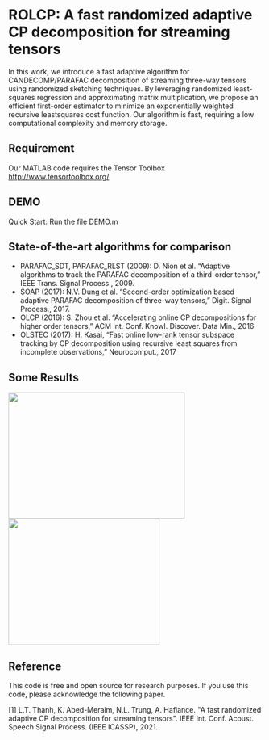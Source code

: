 # ROLCP: A  fast randomized adaptive CP decomposition for streaming tensors
In this work, we introduce a fast adaptive algorithm for CANDECOMP/PARAFAC decomposition of streaming three-way tensors using randomized sketching techniques. By leveraging randomized least-squares regression and approximating matrix multiplication, we propose an efficient first-order estimator to minimize an exponentially weighted recursive leastsquares cost function. Our algorithm is fast, requiring a low computational complexity and memory storage.

## Requirement 
Our MATLAB code requires the Tensor Toolbox http://www.tensortoolbox.org/

## DEMO 
Quick Start: Run the file DEMO.m

## State-of-the-art algorithms for comparison

+ PARAFAC_SDT, PARAFAC_RLST (2009): D. Nion et al. “Adaptive algorithms to track the PARAFAC decomposition of a third-order tensor,” IEEE Trans. Signal Process.,  2009.
+ SOAP (2017): N.V. Dung et al. “Second-order optimization based adaptive PARAFAC decomposition of three-way tensors,” Digit. Signal Process., 2017. 
+ OLCP (2016): S. Zhou et al. “Accelerating online CP decompositions for higher order tensors,”  ACM Int. Conf. Knowl. Discover. Data Min., 2016
+ OLSTEC (2017): H. Kasai, “Fast online low-rank tensor subspace tracking by CP decomposition using recursive least squares from incomplete observations,” Neurocomput., 2017

## Some Results

<p float="left">
  <img src="https://user-images.githubusercontent.com/26319211/110488183-87920e80-80ee-11eb-9c66-42d212d07382.jpg" width="350" height='250' />
  <img src="https://user-images.githubusercontent.com/26319211/110486987-7399dd00-80ed-11eb-8163-33b9edcef365.PNG" width="300" height='250' /> 
</p>


## Reference

This code is free and open source for research purposes. If you use this code, please acknowledge the following paper.

[1] L.T. Thanh, K. Abed-Meraim, N.L. Trung, A. Hafiance. "A fast randomized adaptive CP decomposition for streaming tensors". IEEE Int. Conf. Acoust. Speech  Signal Process. (IEEE ICASSP), 2021.

